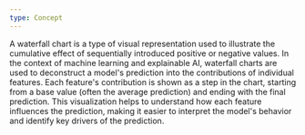 ```yaml
---
type: Concept
---
```


A waterfall chart is a type of visual representation used to illustrate the cumulative effect of sequentially introduced positive or negative values. In the context of machine learning and explainable AI, waterfall charts are used to deconstruct a model's prediction into the contributions of individual features. Each feature's contribution is shown as a step in the chart, starting from a base value (often the average prediction) and ending with the final prediction. This visualization helps to understand how each feature influences the prediction, making it easier to interpret the model's behavior and identify key drivers of the prediction.